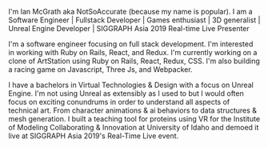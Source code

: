 I'm Ian McGrath aka NotSoAccurate (because my name is popular).
I am a Software Engineer | Fullstack Developer | Games enthusiast | 3D generalist | Unreal Engine Developer | SIGGRAPH Asia 2019 Real-time Live Presenter


I'm a software engineer focusing on full stack development. I'm interested in working with Ruby on Rails, React, and Redux. I'm currently working on a clone of ArtStation using Ruby on Rails, React, Redux, CSS. I'm also building a racing game on Javascript, Three Js, and Webpacker.

I have a bachelors in Virtual Technologies & Design with a focus on Unreal Engine. I'm not using Unreal as extensibly as I used to but I would often focus on exciting conundrums in order to understand all aspects of technical art. From character animations & ai behaviors to data structures & mesh generation. I built a teaching tool for proteins using VR for the Institute of Modeling Collaborating & Innovation at University of Idaho and demoed it live at SIGGRAPH Asia 2019's Real-Time Live event.
